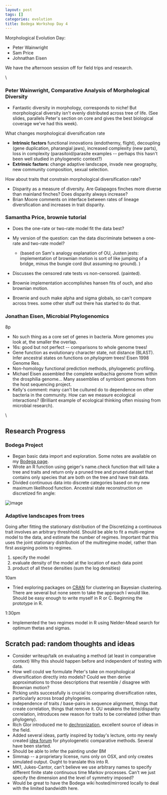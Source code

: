 ```yaml
---
layout: post
tags: []
categories: evolution
title: Bodega Workshop Day 4
---
```







 








Morphological Evolution Day:

-   Peter Wainwright
-   Sam Price
-   Johnathan Eisen

We have the afternoon session off for field trips and research.

\

### Peter Wainwright, Comparative Analysis of Morphological Diversity

-   Fantastic diversity in morphology, corresponds to niche! But
    morphological diversity isn't evenly distributed across tree of
    life. (See slides, parallels Peter's section on core and gives the
    best biological coverage we've had this week).

What changes morphological diversification rate

-   **Intrinsic factors** functional innovations (endothermy, flight),
    decoupling (gene duplication, pharangial jaws), increased complexity
    (new parts), loss in complexity (parasitoid/parasite examples --
    perhaps this hasn't been well studied in phylogenetic context?)
-   **Extrinsic factors:** change adaptive landscape, invade new
    geography, new community composition, sexual selection.

How about traits that constrain morphological diversification rate?

-   Disparity as a measure of diversity. Are Galapagos finches more
    diverse than mainland finches? Does disparity always increase?
-   Brian Moore comments on interface between rates of lineage
    diversfication and increases in trait disparity.

### Samantha Price, brownie tutorial

-   Does the one-rate or two-rate model fit the data best?
-   My version of the question: can the data discriminate between a
    one-rate and two-rate model?
    -   (based on Sam's analogy explanation of OU, Justen jests:
        implementation of brownian motion is sort of like jumping of a
        bridge, minus the bungie cord (but assuming no ground). )

-   Discusses the censored rate tests vs non-censored. (painted).
-   Brownie implementation accomplishes hansen fits of ouch, and also
    brownian motion.
-   Brownie and ouch make alpha and sigma globals, so can't compare
    across trees. some other stuff out there has started to do that.

### Jonathan Eisen, Microbial Phylogenomics

8p

-   No such thing as a core set of genes in bacteria. More genomes you
    look at, the smaller the overlap.
-   16s: good but not perfect -- comparisons to whole genome trees!
-   Gene function as evolutionary character state, not distance (BLAST).
    Infer ancestral states on functions on *phylogram* trees! Eisen 1998
    Genome Res.
-   Non-homology functional prediction methods, phylogenetic profiling.
-   Michael Eisen assembled the complete wolbachia genome from within
    the drosphilia genome... Many assemblies of symbiont genomes from
    the host sequencing project.
-   Kelly's comment: many can't be cultured do to dependence on other
    bacteria in the community. How can we measure ecological
    interactions? (Brilliant example of ecological thinking often
    missing from microbial research).

\

Research Progress
-----------------

### Bodega Project

-   Began basic data import and exploration. Some notes are available on
    my [Bodega
    page](http://bodegaphylo.wikispot.org/Users/Carl "http://bodegaphylo.wikispot.org/Users/Carl").
-   Wrote an R function using geiger's name.check function that will
    take a tree and traits and return only a pruned tree and pruned
    dataset that contains only species that are both on the tree and
    have trait data.
-   Divided continuous data into discrete categories based on my new
    maximum likelihood function. Ancestral state reconstruction on
    discretized fin angle:

![image](http://openwetware.org/images/thumb/b/b7/Discrete.png/600px-Discrete.png)

### Adaptive landscapes from trees

Going after fitting the stationary distribution of the Discretizing a
continuous trait involves an arbitrary threshhold. Should be able to fit
a multi-regime model to the data, and estimate the number of regimes.
Important that this uses the joint stationary distribution of the
multiregime model, rather than first assigning points to regimes.

1.  specify the model
2.  evaluate density of the model at the location of each data point
3.  product of all these densities (sum the log densities)

10am

-   Tried exploring packages on
    [CRAN](http://cran.r-project.org/web/packages/ "http://cran.r-project.org/web/packages/")
    for clustering an Bayesian clustering. There are several but none
    seem to take the approach I would like. Should be easy enough to
    write myself in R or C. Beginning the prototype in R.

1:30pm

-   Implemented the two regimes model in R using Nelder-Mead search for
    optimum thetas and sigmas.

Scratch pad: random thoughts and ideas
--------------------------------------

-   Consider writeup/talk on evaluating a method (at least in
    comparative context) Why this should happen before and independent
    of testing with data.
-   How well could we formulate Peter's take on morphological
    diversification directly into models? Could we then derive
    approximations to those descriptions that resemble / disagree with
    Brownian motion?
-   Picking units successfully is crucial to comparing diversification
    rates, particularly across broad phylogenies.
-   Independence of traits / base-pairs in sequence alignment, things
    that create correlation, things that remove it. OU weakens the
    time/disparity correlation, introduces new reason for traits to be
    correlated (other than phylogeny).
-   Rich Glor introduced me to
    [dechronization](http://treethinkers.blogspot.com/ "http://treethinkers.blogspot.com/"),
    excellent source of ideas in the field.
-   Added several ideas, partly inspired by today's lecture, onto my
    newly created [idea
    forum](http://phylogenetics.uservoice.com/forums/43843-general "http://phylogenetics.uservoice.com/forums/43843-general")
    for phyologenetic comparative methods. Several have been started.
-   Should be able to infer the painting under BM
-   Simmap -- a proprietary license, runs only on OSX, and only creates
    simulated output. Ought to translate this into R.
-   MK1, Jukes-Cantor, can't believe we use arbitrary names to specify
    different finite state continuous time Markov processes. Can't we
    just specify the dimension and the level of symmetry imposed?
-   Would be great to have the Bodega wiki hosted/mirrored locally to
    deal with the limited bandwidth here.

